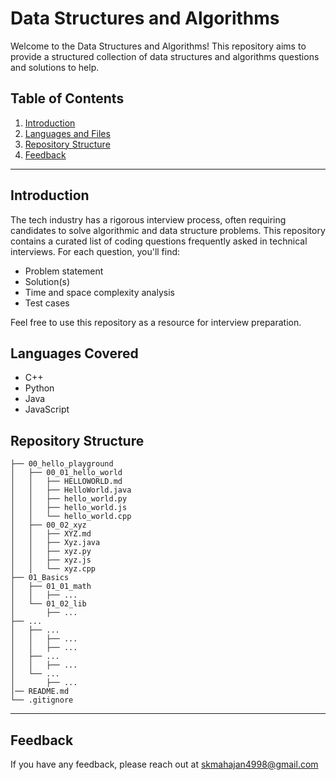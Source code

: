 # Data Structures and Algorithms

Welcome to the Data Structures and Algorithms! This repository aims to provide a structured collection of data structures and algorithms questions and solutions to help.

## Table of Contents

1. [Introduction](#introduction)
2. [Languages and Files](#languages-covered)
3. [Repository Structure](#repository-structure)
4. [Feedback](#feedback)

---

## Introduction

The tech industry has a rigorous interview process, often requiring candidates to solve algorithmic and data structure problems. This repository contains a curated list of coding questions frequently asked in technical interviews. For each question, you'll find:

- Problem statement
- Solution(s)
- Time and space complexity analysis
- Test cases

Feel free to use this repository as a resource for interview preparation.

## Languages Covered

- C++
- Python
- Java
- JavaScript

## Repository Structure

```
├── 00_hello_playground
│   ├── 00_01_hello_world
│   │   ├── HELLOWORLD.md
│   │   ├── HelloWorld.java
│   │   ├── hello_world.py
│   │   ├── hello_world.js
│   │   └── hello_world.cpp
│   ├── 00_02_xyz
│   │   ├── XYZ.md
│   │   ├── Xyz.java
│   │   ├── xyz.py
│   │   ├── xyz.js
│   │   └── xyz.cpp
├── 01_Basics
│   ├── 01_01_math
│   │   ├── ...
│   └── 01_02_lib
│       ├── ...
├── ...
│   ├── ...
│   │   ├── ...
│   │   ├── ...
│   ├── ...
│   │   ├── ...
│   └── ...
│       ├── ...
│── README.md
└── .gitignore
```

---
## Feedback

If you have any feedback, please reach out at skmahajan4998@gmail.com

